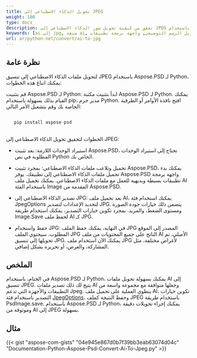```yaml
---
title: تحويل الذكاء الاصطناعي إلى JPEG
weight: 100
type: docs
description: تحقق من كيفية تحويل صور الذكاء الاصطناعي إلى JPEG باستخدام Aspose.PSD لـ Python
keywords: [ai إلى jpg, صيغة ai, ملفات الرسومات المتجهة, تحويل الرسم التوضيحي, واجهة برمجة تطبيقات PSD, python, عينة الكود]
url: ar/python-net/convert/ai-to-jpg
---
```


## **نظرة عامة**
لتحويل ملفات الذكاء الاصطناعي إلى تنسيق JPEG باستخدام Aspose.PSD لـ Python، يمكنك اتباع هذه الخطوات:

قم بتثبيت Aspose.PSD لـ Python: ابدأ بتثبيت مكتبة Aspose.PSD لـ Python. يمكنك القيام بذلك بسهولة باستخدام pip، مدير حزم Python. افتح نافذة الأوامر أو الطرفية الخاصة بك وقم بتشغيل الأمر التالي:

```python

   pip install aspose-psd
  
```

الخطوات لتحقيق تحويل الذكاء الاصطناعي إلى JPEG:

- استيراد الوحدات اللازمة: بعد تثبيت Aspose.PSD، تحتاج إلى استيراد الوحدات المطلوبة في نص Python الخاص بك.
- تحميل وتلاعب ملفات الذكاء الاصطناعي: بمجرد تثبيت Aspose.PSD، يمكنك بدء تحميل ملفات الذكاء الاصطناعي إلى تطبيقك. يوفر Aspose.PSD واجهة برمجة تطبيقات بسيطة وبديهية للعمل مع ملفات الذكاء الاصطناعي. يمكنك تحميل ملف AI باستخدام الفئة Image المقدمة من Aspose.PSD.

- تصدير الذكاء الاصطناعي إلى JPG: بعد تحميل ملف AI، يمكنك استخدام فئة JpegOptions لتحديد الإعدادات لتصدير JPG. يتضمن ذلك خيارات جودة الصورة ومستوى الضغط، والمزيد. بمجرد تكوين خيارات التصدير، يمكنك استخدام طريقة Image.Save لحفظ ملف AI كـ JPG.

- حفظ واستخدام JPG: في النهاية، يمكنك حفظ الملف JPG المصدر إلى الموقع المطلوب. سيحتوي الملف JPG الناتج على جميع المحتويات من ملف AI الأصلي، تم تحويلها إلى تنسيق JPG. يمكنك الآن استخدام ملف JPG لأغراض مختلفة، مثل المشاركة، والعرض، أو تحريره بشكل إضافي.

## **الملخص**
في الختام، باستخدام Aspose.PSD لـ Python، يمكنك بسهولة تحويل ملفات AI إلى تنسيق JPEG. يتيح لك ذلك تصدير ملفات AI وجعلها متوافقة مع مجموعة واسعة من التطبيقات والأجهزة التي تدعم Jpeg. ينطوي العملية على تحميل ملف AI، تكوين خيارات التصدير باستخدام فئة [JpegOptions](https://reference.aspose.com/psd/python-net/aspose.psd.imageoptions/jpegoptions/)، وحفظ النتيجة كملف JPEG باستخدام طريقة PsdImage.save. باستخدام Aspose.PSD لـ Python، يمكنك إجراء تحويلات دقيقة وموثوقة من AI إلى JPEG بسهولة.

## **مثال**
{{< gist "aspose-com-gists" "04e945e867d0b7f39bb3eab63074d04c" "Documentation-Python-Aspose-Psd-Convert-Ai-To-Jpeg.py" >}}